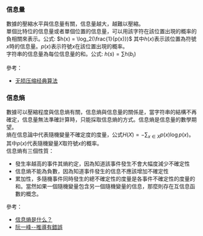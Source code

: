 ### 信息量
數據的壓縮水平與信息量有關，信息量越大，越難以壓縮。 <br>
單個比特位的信息量或者單個位置的信息量，可以用該字符在該位置出現的概率的負相關來表示。公式: $h(x) = \log_2(\frac{1}{p(x)})$ 其中$h(x)$表示該位置為符號$x$時的信息量。$p(x)$表示符號$x$在該位置出現的概率。 <br>
字符串的信息量為每位信息量的和。公式: $h(s)=\sum h(b_i)$ <br>

參考：<br>

+   [无损压缩经典算法](https://blog.csdn.net/cordova/article/details/52928432)
### 信息熵
數據可以壓縮程度與信息熵有關，信息熵與信息量的關係是，當字符串的結構不再確定，信息量無法準確計算時，只能採取信息熵的方式。信息熵是信息量的數學期望。 <br>
熵在信息論中代表隨機變量不確定度的度量，公式$H(X)=-\sum_{x\in X} p(x)\log p(x)$。其中$p(x)$代表隨機變量$X$取符號$x$的概率。<br>
信息熵有三個性質：<br>

+   發生率越高的事件其熵約定，因為知道該事件發生不會大幅度減少不確定性
+   信息熵不能為負數，因為知道事件發生的信息不應該增加不確定性
+   累加性，多隨機事件同時發生的總不確定性的度量是各事件不確定性的度量的和。當然如果一個隨機變量包含另一個隨機變量的信息，那麼則存在互信息函數的概念。

參考：<br>

+   [信息熵是什么？](https://www.zhihu.com/question/22178202)
+   [阮一峰--推導有錯誤](http://www.ruanyifeng.com/blog/2014/09/information-entropy.html)
